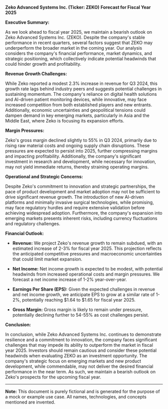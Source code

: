**Zeko Advanced Systems Inc. (Ticker: ZEKO)**
**Forecast for Fiscal Year 2025**

**Executive Summary:**

As we look ahead to fiscal year 2025, we maintain a bearish outlook on Zeko Advanced Systems Inc. (ZEKO). Despite the company's stable performance in recent quarters, several factors suggest that ZEKO may underperform the broader market in the coming year. Our analysis considers the company's financial performance, market dynamics, and strategic positioning, which collectively indicate potential headwinds that could hinder growth and profitability.

**Revenue Growth Challenges:**

While Zeko reported a modest 2.3% increase in revenue for Q3 2024, this growth rate lags behind industry peers and suggests potential challenges in sustaining momentum. The company's reliance on digital health solutions and AI-driven patient monitoring devices, while innovative, may face increased competition from both established players and new entrants. Additionally, economic uncertainties and geopolitical tensions could dampen demand in key emerging markets, particularly in Asia and the Middle East, where Zeko is focusing its expansion efforts.

**Margin Pressures:**

Zeko's gross margin declined slightly to 55% in Q3 2024, primarily due to rising raw material costs and ongoing supply chain disruptions. These pressures are expected to persist into 2025, further compressing margins and impacting profitability. Additionally, the company's significant investment in research and development, while necessary for innovation, may not yield immediate returns, thereby straining operating margins.

**Operational and Strategic Concerns:**

Despite Zeko's commitment to innovation and strategic partnerships, the pace of product development and market adoption may not be sufficient to drive significant revenue growth. The introduction of new AI-driven platforms and minimally invasive surgical technologies, while promising, may face regulatory hurdles and require extensive validation before achieving widespread adoption. Furthermore, the company's expansion into emerging markets presents inherent risks, including currency fluctuations and regulatory challenges.

**Financial Outlook:**

- **Revenue:** We project Zeko's revenue growth to remain subdued, with an estimated increase of 2-3% for fiscal year 2025. This projection reflects the anticipated competitive pressures and macroeconomic uncertainties that could limit market expansion.

- **Net Income:** Net income growth is expected to be modest, with potential headwinds from increased operational costs and margin pressures. We forecast a net income increase of 1-2% year-over-year.

- **Earnings Per Share (EPS):** Given the expected challenges in revenue and net income growth, we anticipate EPS to grow at a similar rate of 1-2%, potentially reaching $1.64 to $1.65 for fiscal year 2025.

- **Gross Margin:** Gross margin is likely to remain under pressure, potentially declining further to 54-55% as cost challenges persist.

**Conclusion:**

In conclusion, while Zeko Advanced Systems Inc. continues to demonstrate resilience and a commitment to innovation, the company faces significant challenges that may impede its ability to outperform the market in fiscal year 2025. Investors should remain cautious and consider these potential headwinds when evaluating ZEKO as an investment opportunity. The company's strategic focus on emerging markets and new product development, while commendable, may not deliver the desired financial performance in the near term. As such, we maintain a bearish outlook on Zeko's prospects for the upcoming fiscal year.

---

**Note:** This document is purely fictional and is generated for the purpose of a mock or example use case. All names, technologies, and concepts mentioned are invented.
